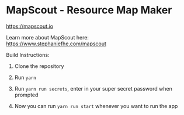 # MapScout - Resource Map Maker
https://mapscout.io

Learn more about MapScout here: https://www.stephaniefhe.com/mapscout

Build Instructions:

1. Clone the repository

2. Run `yarn`

3. Run `yarn run secrets`, enter in your super secret password when prompted

4. Now you can run `yarn run start` whenever you want to run the app
